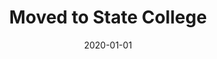 ---
layout: layouts/post.html
title: Moved to State College
description: Knausgaard kinfolk small batch paleo.
date: 2020-01-01
location: 
featured_image: 
featured_alt: 
tags: 
    - projects
    - life
---